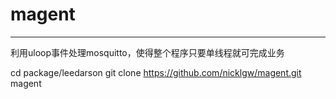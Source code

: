 # magent



---

利用uloop事件处理mosquitto，使得整个程序只要单线程就可完成业务


cd package/leedarson
git clone https://github.com/nicklgw/magent.git magent
